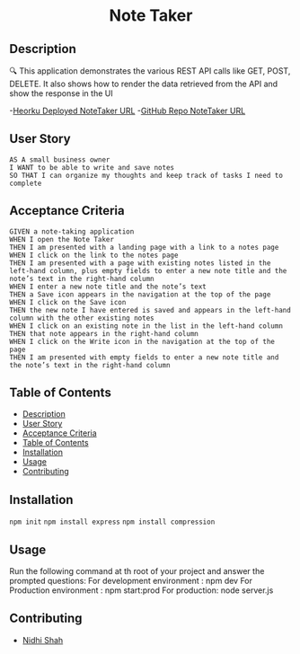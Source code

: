 <h1 align="center">Note Taker </h1>
   
## Description
  
🔍 This application demonstrates the various REST API calls like GET, POST, DELETE.
It also shows how to render the data retrieved from the API and show the response in the UI
  
-[Heorku Deployed NoteTaker URL](https://desolate-wildwood-73798.herokuapp.com/)
-[GitHub Repo NoteTaker URL](https://github.com/shahnidhi20/HW11_NoteTaker)
   
## User Story
  
```
AS A small business owner
I WANT to be able to write and save notes
SO THAT I can organize my thoughts and keep track of tasks I need to complete
```
  
## Acceptance Criteria
  
``` 
GIVEN a note-taking application
WHEN I open the Note Taker
THEN I am presented with a landing page with a link to a notes page
WHEN I click on the link to the notes page
THEN I am presented with a page with existing notes listed in the left-hand column, plus empty fields to enter a new note title and the note’s text in the right-hand column
WHEN I enter a new note title and the note’s text
THEN a Save icon appears in the navigation at the top of the page
WHEN I click on the Save icon
THEN the new note I have entered is saved and appears in the left-hand column with the other existing notes
WHEN I click on an existing note in the list in the left-hand column
THEN that note appears in the right-hand column
WHEN I click on the Write icon in the navigation at the top of the page
THEN I am presented with empty fields to enter a new note title and the note’s text in the right-hand column
```
  
## Table of Contents
- [Description](#description)
- [User Story](#user-story)
- [Acceptance Criteria](#acceptance-criteria)
- [Table of Contents](#table-of-contents)
- [Installation](#installation)
- [Usage](#usage)
- [Contributing](#contributing)

## Installation

`npm init`
`npm install express`
`npm install compression`

## Usage

Run the following command at th root of your project and answer the prompted questions:
For development environment : npm dev
For Production environment : npm start:prod
For production: node server.js

## Contributing

- [Nidhi Shah](https://github.com/shahnidhi20/)
